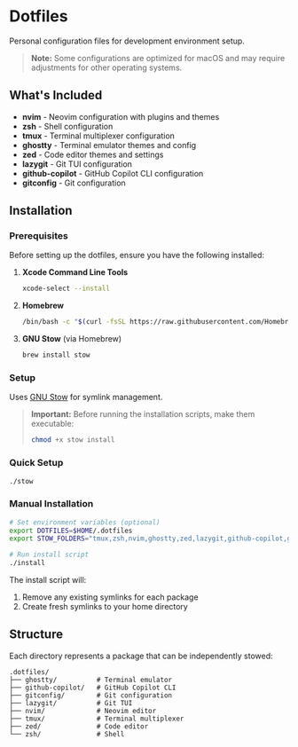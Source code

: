 # Dotfiles

Personal configuration files for development environment setup.

> **Note:** Some configurations are optimized for macOS and may require adjustments for other operating systems.

## What's Included

- **nvim** - Neovim configuration with plugins and themes
- **zsh** - Shell configuration
- **tmux** - Terminal multiplexer configuration
- **ghostty** - Terminal emulator themes and config
- **zed** - Code editor themes and settings
- **lazygit** - Git TUI configuration
- **github-copilot** - GitHub Copilot CLI configuration
- **gitconfig** - Git configuration

## Installation

### Prerequisites

Before setting up the dotfiles, ensure you have the following installed:

1. **Xcode Command Line Tools**
   ```bash
   xcode-select --install
   ```

2. **Homebrew**
   ```bash
   /bin/bash -c "$(curl -fsSL https://raw.githubusercontent.com/Homebrew/install/HEAD/install.sh)"
   ```

3. **GNU Stow** (via Homebrew)
   ```bash
   brew install stow
   ```

### Setup

Uses [GNU Stow](https://www.gnu.org/software/stow/) for symlink management.

> **Important:** Before running the installation scripts, make them executable:
> ```bash
> chmod +x stow install
> ```

### Quick Setup

```bash
./stow
```

### Manual Installation

```bash
# Set environment variables (optional)
export DOTFILES=$HOME/.dotfiles
export STOW_FOLDERS="tmux,zsh,nvim,ghostty,zed,lazygit,github-copilot,gitconfig"

# Run install script
./install
```

The install script will:

1. Remove any existing symlinks for each package
2. Create fresh symlinks to your home directory

## Structure

Each directory represents a package that can be independently stowed:

```
.dotfiles/
├── ghostty/          # Terminal emulator
├── github-copilot/   # GitHub Copilot CLI
├── gitconfig/        # Git configuration
├── lazygit/          # Git TUI
├── nvim/             # Neovim editor
├── tmux/             # Terminal multiplexer
├── zed/              # Code editor
└── zsh/              # Shell
```

